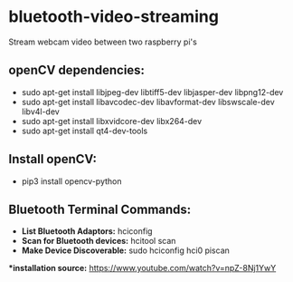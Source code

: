# bluetooth-video-streaming
Stream webcam video between two raspberry pi's

## openCV dependencies:
* sudo apt-get install libjpeg-dev libtiff5-dev libjasper-dev libpng12-dev<br/>
* sudo apt-get install libavcodec-dev libavformat-dev libswscale-dev libv4l-dev<br/>
* sudo apt-get install libxvidcore-dev libx264-dev<br/>
* sudo apt-get install qt4-dev-tools<br/>

## Install openCV:
* pip3 install opencv-python

## Bluetooth Terminal Commands:
* __List Bluetooth Adaptors:__ hciconfig
* __Scan for Bluetooth devices:__ hcitool scan
* __Make Device Discoverable:__ sudo hciconfig hci0 piscan


__*installation source:__ https://www.youtube.com/watch?v=npZ-8Nj1YwY
